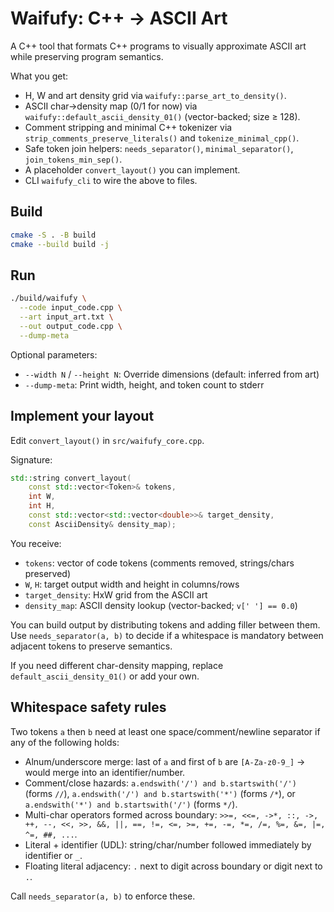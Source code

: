 # Waifufy: C++ → ASCII Art

A C++ tool that formats C++ programs to visually approximate ASCII art while preserving program semantics.

What you get:
- H, W and art density grid via `waifufy::parse_art_to_density()`.
- ASCII char→density map (0/1 for now) via `waifufy::default_ascii_density_01()` (vector-backed; size ≥ 128).
- Comment stripping and minimal C++ tokenizer via `strip_comments_preserve_literals()` and `tokenize_minimal_cpp()`.
- Safe token join helpers: `needs_separator()`, `minimal_separator()`, `join_tokens_min_sep()`.
- A placeholder `convert_layout()` you can implement.
- CLI `waifufy_cli` to wire the above to files.

## Build

```sh
cmake -S . -B build
cmake --build build -j
```

## Run

```sh
./build/waifufy \
  --code input_code.cpp \
  --art input_art.txt \
  --out output_code.cpp \
  --dump-meta
```

Optional parameters:
- `--width N` / `--height N`: Override dimensions (default: inferred from art)
- `--dump-meta`: Print width, height, and token count to stderr


## Implement your layout
Edit `convert_layout()` in `src/waifufy_core.cpp`.

Signature:

```cpp
std::string convert_layout(
    const std::vector<Token>& tokens,
    int W,
    int H,
    const std::vector<std::vector<double>>& target_density,
    const AsciiDensity& density_map);
```

You receive:
- `tokens`: vector<string> of code tokens (comments removed, strings/chars preserved)
- `W`, `H`: target output width and height in columns/rows
- `target_density`: HxW grid from the ASCII art
- `density_map`: ASCII density lookup (vector-backed; `v[' '] == 0.0`)

You can build output by distributing tokens and adding filler between them. Use `needs_separator(a, b)` to decide if a whitespace is mandatory between adjacent tokens to preserve semantics.

If you need different char-density mapping, replace `default_ascii_density_01()` or add your own.

## Whitespace safety rules
Two tokens `a` then `b` need at least one space/comment/newline separator if any of the following holds:
- Alnum/underscore merge: last of `a` and first of `b` are `[A-Za-z0-9_]` → would merge into an identifier/number.
- Comment/close hazards: `a.endswith('/') and b.startswith('/')` (forms `//`), `a.endswith('/') and b.startswith('*')` (forms `/*`), or `a.endswith('*') and b.startswith('/')` (forms `*/`).
- Multi-char operators formed across boundary: `>>=, <<=, ->*, ::, ->, ++, --, <<, >>, &&, ||, ==, !=, <=, >=, +=, -=, *=, /=, %=, &=, |=, ^=, ##, ...`.
- Literal + identifier (UDL): string/char/number followed immediately by identifier or `_`.
- Floating literal adjacency: `.` next to digit across boundary or digit next to `.`.

Call `needs_separator(a, b)` to enforce these.
